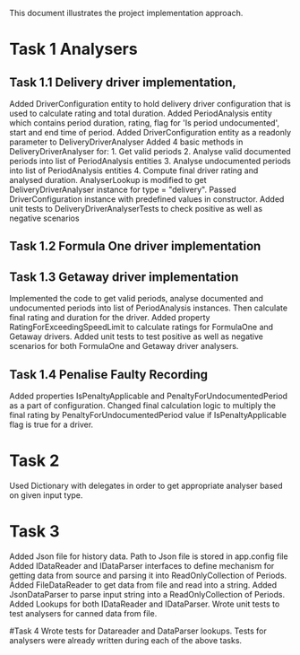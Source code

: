 ﻿This document illustrates the project implementation approach.

# Task 1 Analysers
## Task 1.1 Delivery driver implementation, 
 Added DriverConfiguration entity to hold delivery driver configuration that is used to calculate rating and total duration.
 Added PeriodAnalysis entity which contains period duration, rating, flag for 'Is period undocumented', start and end time of period.
 Added DriverConfiguration entity as a readonly parameter to DeliveryDriverAnalyser
 Added 4 basic methods in DeliveryDriverAnalyser for:
	1. Get valid periods
	2. Analyse valid documented periods into list of PeriodAnalysis entities
	3. Analyse undocumented periods into list of PeriodAnalysis entities
	4. Compute final driver rating and analysed duration.
AnalyserLookup is modified to get DeliveryDriverAnalyser instance for type = "delivery". Passed DriverConfiguration instance with predefined values in constructor.
Added unit tests to DeliveryDriverAnalyserTests to check positive as well as negative scenarios

## Task 1.2 Formula One driver implementation
## Task 1.3 Getaway driver implementation
Implemented the code to get valid periods, analyse documented and undocumented periods into list of PeriodAnalysis instances. Then calculate final rating and duration for the driver.
Added property RatingForExceedingSpeedLimit to calculate ratings for FormulaOne and Getaway drivers.
Added unit tests to test positive as well as negative scenarios for both FormulaOne and Getaway driver analysers.

## Task 1.4 Penalise Faulty Recording
Added properties IsPenaltyApplicable and PenaltyForUndocumentedPeriod as a part of configuration. Changed final calculation logic to multiply the final rating by PenaltyForUndocumentedPeriod value if IsPenaltyApplicable flag is true for a driver.

# Task 2
Used Dictionary with delegates in order to get appropriate analyser based on given input type.

# Task 3
Added Json file for history data. Path to Json file is stored in app.config file
Added IDataReader and IDataParser interfaces to define mechanism for getting data from source and parsing it into ReadOnlyCollection of Periods.
Added FileDataReader to get data from file and read into a string.
Added JsonDataParser to parse input string into a ReadOnlyCollection of Periods.
Added Lookups for both IDataReader and IDataParser.
Wrote unit tests to test analysers for canned data from file.

#Task 4
Wrote tests for Datareader and DataParser lookups.
Tests for analysers were already written during each of the above tasks.